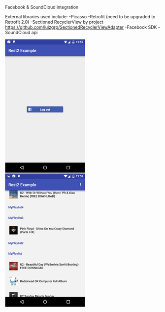 Facebook & SoundCloud integration

External libraries used include:
-Picasso
-Retrofit (need to be upgraded to Retrofit 2.0)
-Sectioned RecyclerView by project https://github.com/luizgrp/SectionedRecyclerViewAdapter
-Facebook SDK
-SoundCloud api

![alt text](screenshots/facebooklogin.png "facebook")
![alt text](screenshots/Rest2Example.png "main")
